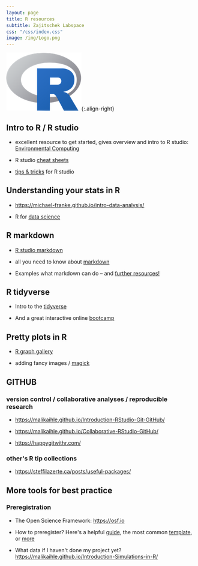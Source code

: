 ```yaml
---
layout: page
title: R resources
subtitle: Zajitschek Labspace 
css: "/css/index.css"
image: /img/Logo.png
---
```

![R Logo](/img/Rlogo.png){:.align-right}    

## Intro to R / R studio

- excellent resource to get started, gives overview and intro to R studio:
[Environmental Computing](http://environmentalcomputing.net/)
    
- R studio [cheat sheets](https://www.rstudio.com/resources/cheatsheets/)    

- [tips & tricks](https://appsilon.com/r-studio-shortcuts-and-tips/?nabe=4825491004194816:1) for R studio  


## Understanding your stats in R

- https://michael-franke.github.io/intro-data-analysis/

- R for [data science](https://r4ds.had.co.nz/)      


## R markdown

- [R studio markdown](https://rmarkdown.rstudio.com/)

- all you need to know about [markdown](https://bookdown.org/yihui/rmarkdown/)

- Examples what markdown can do – and [further resources!](https://rmarkdown.rstudio.com/gallery.html)  


## R tidyverse

- Intro to the [tidyverse](https://datacarpentry.org/R-ecology-lesson/03-dplyr.html)     
   
- And a great interactive online [bootcamp](https://r-bootcamp.netlify.app/)
    

## Pretty plots in R

- [R graph gallery](http://r-graph-gallery.com/)

- adding fancy images / [magick](https://cran.r-project.org/web/packages/magick/vignettes/intro.html)


## GITHUB
### version control / collaborative analyses / reproducible research


- https://malikaihle.github.io/Introduction-RStudio-Git-GitHub/

- https://malikaihle.github.io/Collaborative-RStudio-GitHub/

- https://happygitwithr.com/

### other's R tip collections

- https://steffilazerte.ca/posts/useful-packages/
        

## More tools for best practice
### Preregistration

- The Open Science Framework: https://osf.io

- How to preregister? Here's a  helpful [guide](https://help.osf.io/hc/en-us/articles/360019738834-Create-a-Preregistration), the most common [template](https://tinyurl.com/OSFPreregTemplate), or [more](https://osf.io/zab38/wiki/home/)

- What data if I haven't done my project yet? https://malikaihle.github.io/Introduction-Simulations-in-R/

